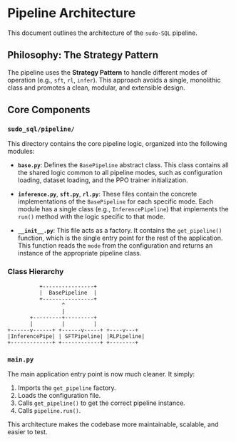 # Pipeline Architecture

This document outlines the architecture of the `sudo-SQL` pipeline.

## Philosophy: The Strategy Pattern

The pipeline uses the **Strategy Pattern** to handle different modes of operation (e.g., `sft`, `rl`, `infer`). This approach avoids a single, monolithic class and promotes a clean, modular, and extensible design.

## Core Components

### `sudo_sql/pipeline/`

This directory contains the core pipeline logic, organized into the following modules:

- **`base.py`**: Defines the `BasePipeline` abstract class. This class contains all the shared logic common to all pipeline modes, such as configuration loading, dataset loading, and the PPO trainer initialization.

- **`inference.py`**, **`sft.py`**, **`rl.py`**: These files contain the concrete implementations of the `BasePipeline` for each specific mode. Each module has a single class (e.g., `InferencePipeline`) that implements the `run()` method with the logic specific to that mode.

- **`__init__.py`**: This file acts as a factory. It contains the `get_pipeline()` function, which is the single entry point for the rest of the application. This function reads the `mode` from the configuration and returns an instance of the appropriate pipeline class.

### Class Hierarchy

```
          +----------------+
          |  BasePipeline  |
          +----------------+
                 ^
                 |
       +---------+---------+
       |         |         |
+------v------+ +------v-----+ +----v---+
|InferencePipe| | SFTPipeline| |RLPipeline|
+-------------+ +------------+ +--------+
```

### `main.py`

The main application entry point is now much cleaner. It simply:

1.  Imports the `get_pipeline` factory.
2.  Loads the configuration file.
3.  Calls `get_pipeline()` to get the correct pipeline instance.
4.  Calls `pipeline.run()`.

This architecture makes the codebase more maintainable, scalable, and easier to test.
